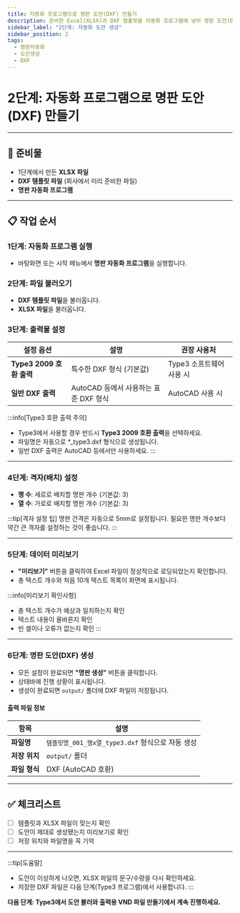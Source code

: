 ```yaml
---
title: 자동화 프로그램으로 명판 도안(DXF) 만들기
description: 준비한 Excel(XLSX)과 DXF 템플릿을 자동화 프로그램에 넣어 명판 도안(DXF) 파일을 만드는 방법을 쉽게 안내합니다.
sidebar_label: "2단계: 자동화 도안 생성"
sidebar_position: 2
tags:
  - 명판자동화
  - 도안생성
  - DXF
---
```


# 2단계: 자동화 프로그램으로 명판 도안(DXF) 만들기

---

## 📝 준비물
- 1단계에서 만든 **XLSX 파일**
- **DXF 템플릿 파일** (회사에서 미리 준비한 파일)
- **명판 자동화 프로그램**

---

## 📋 작업 순서

### 1단계: 자동화 프로그램 실행
- 바탕화면 또는 시작 메뉴에서 **명판 자동화 프로그램**을 실행합니다.

### 2단계: 파일 불러오기
- **DXF 템플릿 파일**을 불러옵니다.
- **XLSX 파일**을 불러옵니다.

### 3단계: 출력물 설정

| 설정 옵션 | 설명 | 권장 사용처 |
|-----------|------|-------------|
| **Type3 2009 호환 출력** | 특수한 DXF 형식 (기본값) | Type3 소프트웨어 사용 시 |
| **일반 DXF 출력** | AutoCAD 등에서 사용하는 표준 DXF 형식 | AutoCAD 사용 시 |

:::info[Type3 호환 출력 주의]
- Type3에서 사용할 경우 반드시 **Type3 2009 호환 출력**을 선택하세요.
- 파일명은 자동으로 *_type3.dxf 형식으로 생성됩니다.
- 일반 DXF 출력은 AutoCAD 등에서만 사용하세요.
:::

---

### 4단계: 격자(배치) 설정
- **행 수**: 세로로 배치할 명판 개수 (기본값: 3)
- **열 수**: 가로로 배치할 명판 개수 (기본값: 3)

:::tip[격자 설정 팁]
명판 간격은 자동으로 5mm로 설정됩니다.
필요한 명판 개수보다 약간 큰 격자를 설정하는 것이 좋습니다.
:::

---

### 5단계: 데이터 미리보기
- **"미리보기"** 버튼을 클릭하여 Excel 파일이 정상적으로 로딩되었는지 확인합니다.
- 총 텍스트 개수와 처음 10개 텍스트 목록이 화면에 표시됩니다.

:::info[미리보기 확인사항]
- 총 텍스트 개수가 예상과 일치하는지 확인
- 텍스트 내용이 올바른지 확인
- 빈 셀이나 오류가 없는지 확인
:::

---

### 6단계: 명판 도안(DXF) 생성
- 모든 설정이 완료되면 **"명판 생성"** 버튼을 클릭합니다.
- 상태바에 진행 상황이 표시됩니다.
- 생성이 완료되면 `output/` 폴더에 DXF 파일이 저장됩니다.

#### 출력 파일 정보
| 항목 | 설명 |
|------|------|
| **파일명** | `템플릿명_001_행x열_type3.dxf` 형식으로 자동 생성 |
| **저장 위치** | `output/` 폴더 |
| **파일 형식** | DXF (AutoCAD 호환) |

---

## ✅ 체크리스트
- [ ] 템플릿과 XLSX 파일이 맞는지 확인
- [ ] 도안이 제대로 생성됐는지 미리보기로 확인
- [ ] 저장 위치와 파일명을 꼭 기억

---

:::tip[도움말]
- 도안이 이상하게 나오면, XLSX 파일의 문구/수량을 다시 확인하세요.
- 저장한 DXF 파일은 다음 단계(Type3 프로그램)에서 사용합니다.
:::

**다음 단계: Type3에서 도안 불러와 출력용 VND 파일 만들기에서 계속 진행하세요.**
